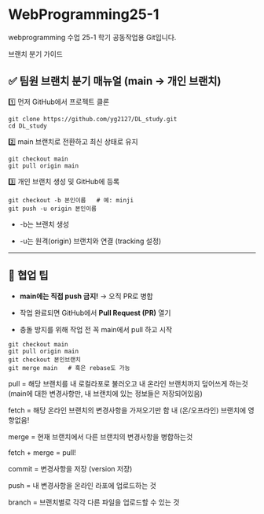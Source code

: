 # WebProgramming25-1

webprogramming 수업 25-1 학기 공동작업용 Git입니다.

브랜치 분기 가이드

## **✅ 팀원 브랜치 분기 매뉴얼 (main → 개인 브랜치)**

1️⃣ 먼저 GitHub에서 프로젝트 클론

```
git clone https://github.com/yg2127/DL_study.git
cd DL_study
```

2️⃣ main 브랜치로 전환하고 최신 상태로 유지

```
git checkout main 
git pull origin main
```

3️⃣ 개인 브랜치 생성 및 GitHub에 등록

```
git checkout -b 본인이름   # 예: minji
git push -u origin 본인이름
```

- -b는 브랜치 생성
    
- -u는 원격(origin) 브랜치와 연결 (tracking 설정)
    

---

## **🧠 협업 팁**

- **main에는 직접 push 금지!** → 오직 PR로 병합
    
- 작업 완료되면 GitHub에서 **Pull Request (PR)** 열기
    
- 충돌 방지를 위해 작업 전 꼭 main에서 pull 하고 시작
    

```
git checkout main
git pull origin main
git checkout 본인브랜치
git merge main   # 혹은 rebase도 가능
```


pull = 해당 브랜치를 내 로컬라포로 불러오고 내 온라인 브랜치까지 덮어쓰게 하는것 (main에 대한 변경사항만, 내 브랜치에 있는 정보들은 저장되어있음)

fetch = 해당 온라인 브랜치의 변경사항을 가져오기만 함 내 (온/오프라인) 브랜치에 영향없음!

merge = 현재 브랜치에서 다른 브랜치의 변경사항을 병합하는것

fetch + merge = pull!

commit = 변경사항을 저장 (version 저장)

push = 내 변경사항을 온라인 라포에 업로드하는 것

branch = 브랜치별로 각각 다른 파일을 업로드할 수 있는 것
